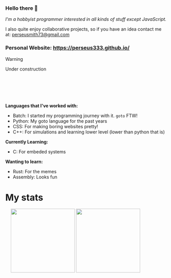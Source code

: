 ### Hello there 👋

*I'm a hobbyist programmer interested in all kinds of stuff except JavaScript.* 

I also quite enjoy collaborative projects, so if you have an idea contact me at: perseusmith73@gmail.com


### Personal Website: https://perseus333.github.io/

>[!Warning]
>Under construction

# ㅤ

**Languages that I've worked with:**
- Batch: I started my programming journey with it. `goto` FTW!
- Python: My goto language for the past years
- CSS: For making boring websites pretty!
- C++: For simulations and learning lower level (lower than python that is)

**Currently Learning:**
- C: For embeded systems

**Wanting to learn:**
- Rust: For the memes
- Assembly: Looks fun

<h1>My stats</h1>

ㅤ
<a>
  <img height=200 align=center src="https://github-readme-stats.vercel.app/api?username=Perseus333&hide_border=true&theme=tokyonight&hide_rank=true" />
</a>
<a>
  <img height=200 align=center src="https://github-readme-stats.vercel.app/api/top-langs/?username=Perseus333&exclude_repo=github-readme-stats,omputer-Assistant&layout=compact&hide_progress=true&theme=tokyonight&hide_border=true" />
</a>
